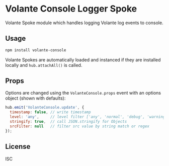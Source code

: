# Volante Console Logger Spoke

Volante Spoke module which handles logging Volante log events to console.

## Usage

```bash
npm install volante-console
```

Volante Spokes are automatically loaded and instanced if they are installed locally and `hub.attachAll()` is called.

## Props

Options are changed using the `VolanteConsole.props` event with an options object (shown with defaults):

```js
hub.emit('VolanteConsole.update', {
  timestamp: false, // write timestamp
  level: 'any',     // level filter ['any', 'normal', 'debug', 'warning', 'error']
  stringify: true,  // call JSON.stringify for Objects
  srcFilter: null   // filter src value by string match or regex
});
```

## License

ISC
